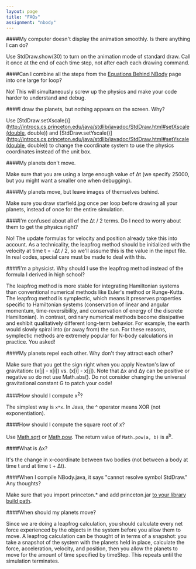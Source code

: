 ```yaml
---
layout: page
title: "FAQs"
assignment: "nbody"
---
```


####My computer doesn't display the animation smoothly. Is there anything I can do? 

Use StdDraw.show(30) to turn on the animation mode of standard draw. Call it once at the end of each time step, not after each each drawing command.

####Can I combine all the steps from the [Equations Behind NBody](/nbody/1-physics) page into one large for loop?

No! This will simultaneously screw up the physics and make your code harder to understand and debug.

####I draw the planets, but nothing appears on the screen. Why? 

Use [StdDraw.setXscale()](http://introcs.cs.princeton.edu/java/stdlib/javadoc/StdDraw.html#setXscale(double, double)) and [StdDraw.setYscale()](http://introcs.cs.princeton.edu/java/stdlib/javadoc/StdDraw.html#setYscale(double, double)) to change the coordinate system to use the physics coordinates instead of the unit box.

####My planets don't move. 

Make sure that you are using a large enough value of Δt (we specify 25000, but you might want a smaller one when debugging).

####My planets move, but leave images of themselves behind.

Make sure you draw starfield.jpg once per loop before drawing all your planets, instead of once for the entire simulation.

####I'm confused about all of the Δt / 2 terms. Do I need to worry about them to get the physics right? 

No! The update formulas for velocity and position already take this into account. As a technicality, the leapfrog method should be initialized with the velocity at time t = -Δt / 2, so we'll assume this is the value in the input file. In real codes, special care must be made to deal with this.

####I'm a physicist. Why should I use the leapfrog method instead of the formula I derived in high school? 

The leapfrog method is more stable for integrating Hamiltonian systems than conventional numerical methods like Euler's method or Runge-Kutta. The leapfrog method is symplectic, which means it preserves properties specific to Hamiltonian systems (conservation of linear and angular momentum, time-reversibility, and conservation of energy of the discrete Hamiltonian). In contrast, ordinary numerical methods become dissipative and exhibit qualitatively different long-term behavior. For example, the earth would slowly spiral into (or away from) the sun. For these reasons, symplectic methods are extremely popular for N-body calculations in practice. You asked!

####My planets repel each other. Why don't they attract each other? 

Make sure that you get the sign right when you apply Newton's law of gravitation: (x[j] - x[i]) vs. (x[i] - x[j]). Note that Δx and Δy can be positive or negative so do not use Math.abs(). Do not consider changing the universal gravitational constant G to patch your code!

####How should I compute x<sup>2</sup>? 

The simplest way is <code>x*x</code>. In Java, the ^ operator means XOR (not exponentiation).

####How should I compute the square root of x? 

Use [Math.sqrt](http://docs.oracle.com/javase/8/docs/api/java/lang/Math.html#sqrt-double-) or [Math.pow](http://docs.oracle.com/javase/8/docs/api/java/lang/Math.html#pow-double-double-). The return value of <code>Math.pow(a, b)</code> is a<sup>b</sup>.

####What is Δx? 

It's the change in x-coordinate between two bodies (not between a body at time t and at time t + Δt).

####When I compile NBody.java, it says "cannot resolve symbol StdDraw." Any thoughts? 

Make sure that you import princeton.* and add princeton.jar [to your library build path](http://www.cs.duke.edu/courses/cps004g/fall07/assign/final/shotgun/addlibrary.html).

####When should my planets move?

Since we are doing a leapfrog calculation, you should calculate every net force experienced by the objects in the system before you allow them to move. A leapfrog calculation can be thought of in terms of a snapshot: you take a snapshot of the system with the planets held in place, calculate the force, acceleration, velocity, and position, then you allow the planets to move for the amount of time specified by timeStep. This repeats until the simulation terminates.
